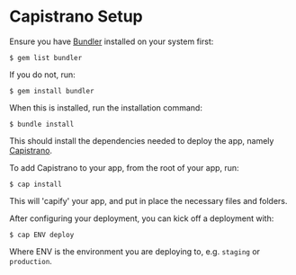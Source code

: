 # Capistrano Setup

Ensure you have [Bundler](http://bundler.io) installed on your system first:

	$ gem list bundler

If you do not, run:

	$ gem install bundler

When this is installed, run the installation command:

	$ bundle install

This should install the dependencies needed to deploy the app, namely [Capistrano](http://capistranorb.com).

To add Capistrano to your app, from the root of your app, run:

	$ cap install

This will 'capify' your app, and put in place the necessary files and folders.

After configuring your deployment, you can kick off a deployment with:

	$ cap ENV deploy

Where ENV is the environment you are deploying to, e.g. `staging` or `production`.
